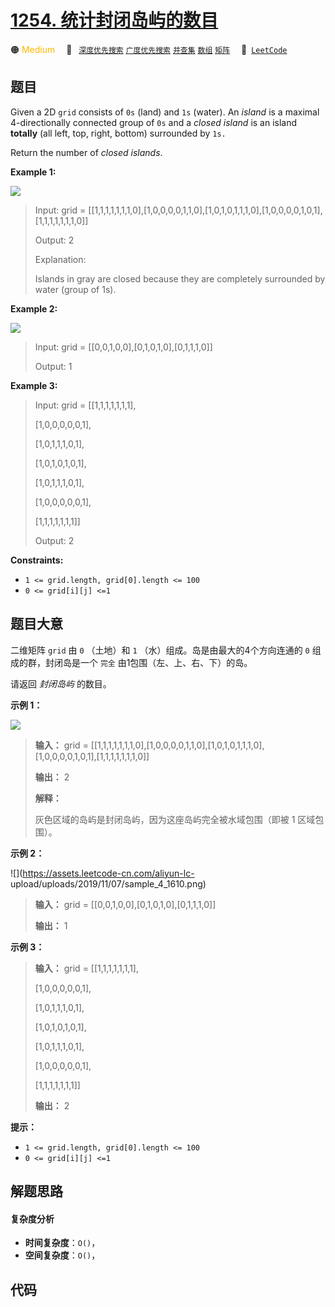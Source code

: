 # [1254. 统计封闭岛屿的数目](https://leetcode.com/problems/number-of-closed-islands)

🟠 <font color=#ffb800>Medium</font>&emsp; 🔖&ensp; [`深度优先搜索`](/leetcode/outline/tag/depth-first-search.md) [`广度优先搜索`](/leetcode/outline/tag/breadth-first-search.md) [`并查集`](/leetcode/outline/tag/union-find.md) [`数组`](/leetcode/outline/tag/array.md) [`矩阵`](/leetcode/outline/tag/matrix.md)&emsp; 🔗&ensp;[`LeetCode`](https://leetcode.com/problems/number-of-closed-islands)


## 题目

Given a 2D `grid` consists of `0s` (land) and `1s` (water).  An _island_ is a
maximal 4-directionally connected group of `0s` and a _closed island_  is an
island **totally**  (all left, top, right, bottom) surrounded by `1s.`

Return the number of _closed islands_.



**Example 1:**

![](https://assets.leetcode.com/uploads/2019/10/31/sample_3_1610.png)

> Input: grid = [[1,1,1,1,1,1,1,0],[1,0,0,0,0,1,1,0],[1,0,1,0,1,1,1,0],[1,0,0,0,0,1,0,1],[1,1,1,1,1,1,1,0]]
> 
> Output: 2
> 
> Explanation: 
> 
> Islands in gray are closed because they are completely surrounded by water (group of 1s).

**Example 2:**

![](https://assets.leetcode.com/uploads/2019/10/31/sample_4_1610.png)

> Input: grid = [[0,0,1,0,0],[0,1,0,1,0],[0,1,1,1,0]]
> 
> Output: 1

**Example 3:**

> Input: grid = [[1,1,1,1,1,1,1],
> 
> > 
> > 
> > 
>    [1,0,0,0,0,0,1],
> 
> > 
> > 
> > 
>    [1,0,1,1,1,0,1],
> 
> > 
> > 
> > 
>    [1,0,1,0,1,0,1],
> 
> > 
> > 
> > 
>    [1,0,1,1,1,0,1],
> 
> > 
> > 
> > 
>    [1,0,0,0,0,0,1],
> 
> > 
> > 
> > 
>    [1,1,1,1,1,1,1]]
> 
> Output: 2

**Constraints:**

  * `1 <= grid.length, grid[0].length <= 100`
  * `0 <= grid[i][j] <=1`


## 题目大意

二维矩阵 `grid` 由 `0` （土地）和 `1` （水）组成。岛是由最大的4个方向连通的 `0` 组成的群，封闭岛是一个 `完全`
由1包围（左、上、右、下）的岛。

请返回 _封闭岛屿_ 的数目。



**示例 1：**

![](https://assets.leetcode.com/uploads/2019/10/31/sample_3_1610.png)

> 
> 
> 
> 
> 
> **输入：** grid = [[1,1,1,1,1,1,1,0],[1,0,0,0,0,1,1,0],[1,0,1,0,1,1,1,0],[1,0,0,0,0,1,0,1],[1,1,1,1,1,1,1,0]]
> 
> **输出：** 2
> 
> **解释：**
> 
> 灰色区域的岛屿是封闭岛屿，因为这座岛屿完全被水域包围（即被 1 区域包围）。

**示例 2：**

![](https://assets.leetcode-cn.com/aliyun-lc-
upload/uploads/2019/11/07/sample_4_1610.png)

> 
> 
> 
> 
> 
> **输入：** grid = [[0,0,1,0,0],[0,1,0,1,0],[0,1,1,1,0]]
> 
> **输出：** 1
> 
> 

**示例 3：**

> 
> 
> 
> 
> 
> **输入：** grid = [[1,1,1,1,1,1,1],
> 
> > 
> > 
> > 
>  [1,0,0,0,0,0,1],
> 
> > 
> > 
> > 
>  [1,0,1,1,1,0,1],
> 
> > 
> > 
> > 
>  [1,0,1,0,1,0,1],
> 
> > 
> > 
> > 
>  [1,0,1,1,1,0,1],
> 
> > 
> > 
> > 
>  [1,0,0,0,0,0,1],
> 
> > 
> > 
> > 
>  [1,1,1,1,1,1,1]]
> 
> **输出：** 2
> 
> 



**提示：**

  * `1 <= grid.length, grid[0].length <= 100`
  * `0 <= grid[i][j] <=1`


## 解题思路

#### 复杂度分析

- **时间复杂度**：`O()`，
- **空间复杂度**：`O()`，

## 代码

```javascript

```